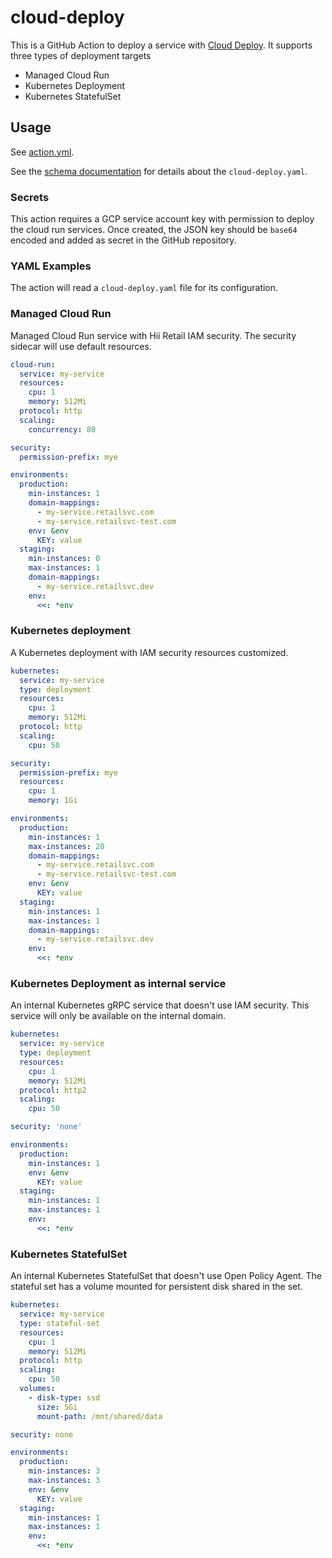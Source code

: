 # cloud-deploy

This is a GitHub Action to deploy a service with [Cloud Deploy](https://cloud.google.com/sdk/gcloud/reference/deploy).
It supports three types of deployment targets

  * Managed Cloud Run
  * Kubernetes Deployment
  * Kubernetes StatefulSet

## Usage

See [action.yml](action.yml).

See the [schema documentation](schema_doc.md) for details about the `cloud-deploy.yaml`.

### Secrets

This action requires a GCP service account key with permission to deploy the cloud run services.
Once created, the JSON key should be `base64` encoded and added as secret in the GitHub repository.

### YAML Examples

The action will read a `cloud-deploy.yaml` file for its configuration.

### Managed Cloud Run

Managed Cloud Run service with Hii Retail IAM security. The security sidecar will use default resources.

```yaml
cloud-run:
  service: my-service
  resources:
    cpu: 1
    memory: 512Mi
  protocol: http
  scaling:
    concurrency: 80

security:
  permission-prefix: mye

environments:
  production:
    min-instances: 1
    domain-mappings:
      - my-service.retailsvc.com
      - my-service.retailsvc-test.com
    env: &env
      KEY: value
  staging:
    min-instances: 0
    max-instances: 1
    domain-mappings:
      - my-service.retailsvc.dev
    env:
      <<: *env
```

### Kubernetes deployment

A Kubernetes deployment with IAM security resources customized.

```yaml
kubernetes:
  service: my-service
  type: deployment
  resources:
    cpu: 1
    memory: 512Mi
  protocol: http
  scaling:
    cpu: 50

security:
  permission-prefix: mye
  resources:
    cpu: 1
    memory: 1Gi

environments:
  production:
    min-instances: 1
    max-instances: 20
    domain-mappings:
      - my-service.retailsvc.com
      - my-service.retailsvc-test.com
    env: &env
      KEY: value
  staging:
    min-instances: 1
    max-instances: 1
    domain-mappings:
      - my-service.retailsvc.dev
    env:
      <<: *env
```

### Kubernetes Deployment as internal service

An internal Kubernetes gRPC service that doesn't use IAM security. This service will only be available on the internal domain.

```yaml
kubernetes:
  service: my-service
  type: deployment
  resources:
    cpu: 1
    memory: 512Mi
  protocol: http2
  scaling:
    cpu: 50

security: 'none'

environments:
  production:
    min-instances: 1
    env: &env
      KEY: value
  staging:
    min-instances: 1
    max-instances: 1
    env:
      <<: *env
```

### Kubernetes StatefulSet

An internal Kubernetes StatefulSet that doesn't use Open Policy Agent. The stateful set has a volume mounted for
persistent disk shared in the set.

```yaml
kubernetes:
  service: my-service
  type: stateful-set
  resources:
    cpu: 1
    memory: 512Mi
  protocol: http
  scaling:
    cpu: 50
  volumes:
    - disk-type: ssd
      size: 5Gi
      mount-path: /mnt/shared/data

security: none

environments:
  production:
    min-instances: 3
    max-instances: 3
    env: &env
      KEY: value
  staging:
    min-instances: 1
    max-instances: 1
    env:
      <<: *env
```
